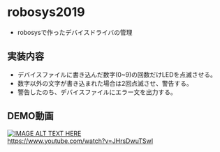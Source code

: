# robosys2019
+ robosysで作ったデバイスドライバの管理

## 実装内容
+ デバイスファイルに書き込んだ数字(0~9)の回数だけLEDを点滅させる。
+ 数字以外の文字が書き込まれた場合は2回点滅させ、警告する。
+ 警告したのち、デバイスファイルにエラー文を出力する。

## DEMO動画
[![IMAGE ALT TEXT HERE](http://img.youtube.com/vi/JHrsDwuTSwI/0.jpg)](http://www.youtube.com/watch?v=JHrsDwuTSwI)  
https://www.youtube.com/watch?v=JHrsDwuTSwI
